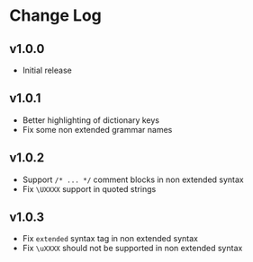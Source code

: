 # Change Log

## v1.0.0
- Initial release

## v1.0.1
- Better highlighting of dictionary keys
- Fix some non extended grammar names

## v1.0.2
- Support `/* ... */` comment blocks in non extended syntax
- Fix `\UXXXX` support in quoted strings

## v1.0.3
- Fix `extended` syntax tag in non extended syntax
- Fix `\uXXXX` should not be supported in non extended syntax
